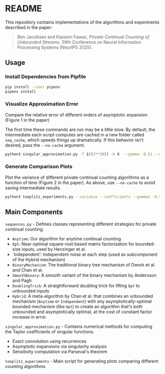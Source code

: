 # README

This repository contains implementations of the algorithms and experiments described in the paper:

> Ben Jacobsen and Kassem Fawaz, _Private Continual Counting of Unbounded Streams_, 39th Conference on Neural Information Processing Systems (NeurIPS 2025).

## Usage


### Install Dependencies from Pipfile

```bash
pip install --user pipenv
pipenv install
```

### Visualize Approximation Error

Compare the relative error of different orders of asymptotic expansion (Figure 1 in the paper)

The first time these commands are run may be a little slow. By default, the intermediate each script computes are cached in a new folder called `seq_cache`, which speeds things up dramatically. If this behavior isn't desired, pass the `--no-cache` argument.

```bash
python3 singular_approximation.py -T $((2**20)) -K 6  --gamma -0.51 --deltas 0 0.51 --relative
```

### Generate Comparison Plots

Plot the variance of different private continual counting algorithms as a function of time (Figure 2 in the paper). As above, use `--no-cache` to avoid saving intermediate results.

```bash
python3 toeplitz_experiments.py --variance --coefficients --gammas -0.51 --deltas 0 0.51 0.612 -T $((2**24))
```

## Main Components

`sequences.py` - Defines classes representing different strategies for private continual counting.
- `Anytime`: Our algorithm for anytime continual counting
- `Opt`: Near-optimal square-root based matrix factorization for bounded-size inputs, used by Henzinger et al.
- `Independent': Independent noise at each step (used as subcomponent of the Hybrid mechanism)
- `BinaryMechanism`: The traditional binary tree mechanism of Dwork et al. and Chan et al.
- `SmoothBinary`: A smooth variant of the binary mechanism by Andersson and Pagh
- `DoublingTrick`: A straightforward doubling trick for lifting `Opt` to unbounded inputs
- `Hybrid`: A meta-algorithm by Chan et al. that combines an unbounded mechanism (`Anytime` or `Independent`) with any asymptotically-optimal bounded mechanism (like `Opt`) to create an algorithm that's both unbounded and asymptotically optimal, at the cost of constant factor increase in error. 

`singular_approximation.py` - Contains numerical methods for computing the Taylor coefficients of singular functions.
- Exact convolution using recurrences
- Asymptotic expansions via singularity analysis
- Sensitivity computation via Parseval's theorem

`toeplitz_experiments` - Main script for generating plots comparing different counting algorithms
